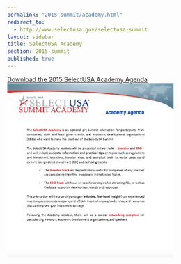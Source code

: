 ```yaml
---
permalink: "2015-summit/academy.html"
redirect_to:
  - http://www.selectusa.gov/selectusa-summit
layout: sidebar
title: SelectUSA Academy
section: 2015-summit
published: true
---
```


<a href="/documents/SelectUSA-Academy-Agenda-3_16.pdf" class="btn btn-default">
    <span class="glyphicon glyphicon-download-alt"></span> Download the 2015 SelectUSA Academy Agenda
  </a>

 <div class="col-sm-6">
  <a href="/documents/SelectUSA-Academy-Agenda-3_16.pdf"><img src="/images/SelectUSA-Academy-Agenda-3_16.png" class="img-thumbnail" alt="Image of the 2015 SelectUSA Academy Agenda" height="400" /></a>
  </div>
